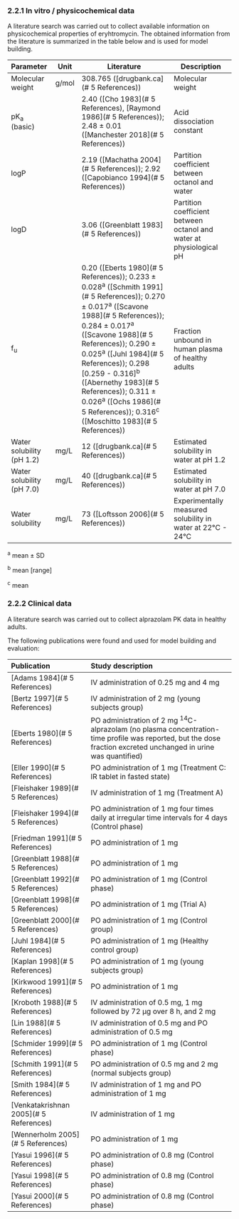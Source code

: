 ### 2.2.1	In vitro / physicochemical data

A literature search was carried out to collect available information on physicochemical properties of eryhtromycin. The obtained information from the literature is summarized in the table below and is used for model building.

| **Parameter**             | **Unit** | **Literature**                                               | **Description**                                              |
| :------------------------ | -------- | ------------------------------------------------------------ | ------------------------------------------------------------ |
| Molecular weight          | g/mol    | 308.765 ([drugbank.ca](# 5 References))                      | Molecular weight                                             |
| pK<sub>a</sub> (basic)    |          | 2.40 ([Cho 1983](# 5 References), [Raymond 1986](# 5 References)); 2.48 ± 0.01 ([Manchester 2018](# 5 References)) | Acid dissociation constant                                   |
| logP                      |          | 2.19 ([Machatha 2004](# 5 References)); 2.92 ([Capobianco 1994](# 5 References)) | Partition coefficient between octanol and water              |
| logD                      |          | 3.06 ([Greenblatt 1983](# 5 References))                     | Partition coefficient between octanol and water at physiological pH |
| f<sub>u</sub>             |          | 0.20 ([Eberts 1980](# 5 References)); 0.233 ± 0.028<sup>a</sup> ([Schmith 1991](# 5 References)); 0.270 ± 0.017<sup>a</sup> ([Scavone 1988](# 5 References)); 0.284 ± 0.017<sup>a</sup> ([Scavone 1988](# 5 References)); 0.290 ± 0.025<sup>a</sup> ([Juhl 1984](# 5 References)); 0.298 [0.259 - 0.316]<sup>b</sup> ([Abernethy 1983](# 5 References)); 0.311 ± 0.026<sup>a</sup> ([Ochs 1986](# 5 References)); 0.316<sup>c</sup> ([Moschitto 1983](# 5 References)) | Fraction unbound in human plasma of healthy adults           |
| Water solubility (pH 1.2) | mg/L     | 12 ([drugbank.ca](# 5 References))                           | Estimated solubility in water at pH 1.2                      |
| Water solubility (pH 7.0) | mg/L     | 40 ([drugbank.ca](# 5 References))                           | Estimated solubility in water at pH 7.0                      |
| Water solubility          | mg/L     | 73 ([Loftsson 2006](# 5 References))                         | Experimentally measured solubility in water at 22°C - 24°C   |

<sup>a</sup> mean ± SD

<sup>b</sup> mean [range]

<sup>c</sup> mean

### 2.2.2	Clinical data

A literature search was carried out to collect alprazolam PK data in healthy adults. 

The following publications were found and used for model building and evaluation:

| Publication                            | Study description                                            |
| :------------------------------------- | :----------------------------------------------------------- |
| [Adams 1984](# 5 References)           | IV administration of 0.25 mg and 4 mg                        |
| [Bertz 1997](# 5 References)           | IV administration of 2 mg (young subjects group)             |
| [Eberts 1980](# 5 References)          | PO administration of 2 mg <sup>14</sup>C-alprazolam (no plasma concentration-time profile was reported, but the dose fraction excreted unchanged in urine was quantified) |
| [Eller 1990](# 5 References)           | PO administration of 1 mg (Treatment C: IR tablet in fasted state) |
| [Fleishaker 1989](# 5 References)      | IV administration of 1 mg (Treatment A)                      |
| [Fleishaker 1994](# 5 References)      | PO administration of 1 mg four times daily at irregular time intervals for 4 days (Control phase) |
| [Friedman 1991](# 5 References)        | PO administration of 1 mg                                    |
| [Greenblatt 1988](# 5 References)      | PO administration of 1 mg                                    |
| [Greenblatt 1992](# 5 References)      | PO administration of 1 mg (Control phase)                    |
| [Greenblatt 1998](# 5 References)      | PO administration of 1 mg (Trial A)                          |
| [Greenblatt 2000](# 5 References)      | PO administration of 1 mg (Control group)                    |
| [Juhl 1984](# 5 References)            | PO administration of 1 mg (Healthy control group)            |
| [Kaplan 1998](# 5 References)          | PO administration of 1 mg (young subjects group)             |
| [Kirkwood 1991](# 5 References)        | PO administration of 1 mg                                    |
| [Kroboth 1988](# 5 References)         | IV administration of 0.5 mg, 1 mg followed by 72 µg over 8 h, and 2 mg |
| [Lin 1988](# 5 References)             | IV administration of 0.5 mg and PO administration of 0.5 mg  |
| [Schmider 1999](# 5 References)        | PO administration of 1 mg (Control phase)                    |
| [Schmith 1991](# 5 References)         | PO administration of 0.5 mg and 2 mg (normal subjects group) |
| [Smith 1984](# 5 References)           | IV administration of 1 mg and PO administration of 1 mg      |
| [Venkatakrishnan 2005](# 5 References) | IV administration of 1 mg                                    |
| [Wennerholm 2005](# 5 References)      | PO administration of 1 mg                                    |
| [Yasui 1996](# 5 References)           | PO administration of 0.8 mg (Control phase)                  |
| [Yasui 1998](# 5 References)           | PO administration of 0.8 mg (Control phase)                  |
| [Yasui 2000](# 5 References)           | PO administration of 0.8 mg (Control phase)                  |

